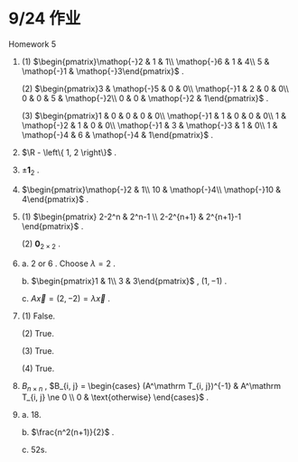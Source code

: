 # 9/24 作业

Homework 5

1. (1) $\begin{pmatrix}\mathop{-}2 & 1 & 1\\
   \mathop{-}6 & 1 & 4\\
   5 & \mathop{-}1 & \mathop{-}3\end{pmatrix}$ .
   
   (2) $\begin{pmatrix}3 & \mathop{-}5 & 0 & 0\\
   \mathop{-}1 & 2 & 0 & 0\\
   0 & 0 & 5 & \mathop{-}2\\
   0 & 0 & \mathop{-}2 & 1\end{pmatrix}$ .
   
   (3) $\begin{pmatrix}1 & 0 & 0 & 0 & 0\\
   \mathop{-}1 & 1 & 0 & 0 & 0\\
   1 & \mathop{-}2 & 1 & 0 & 0\\
   \mathop{-}1 & 3 & \mathop{-}3 & 1 & 0\\
   1 & \mathop{-}4 & 6 & \mathop{-}4 & 1\end{pmatrix}$ .

2. $\R - \left\{ 1, 2 \right\}$ .

3. $\pm \mathbf 1_2$ .

4. $\begin{pmatrix}\mathop{-}2 & 1\\
   10 & \mathop{-}4\\
   \mathop{-}10 & 4\end{pmatrix}$ .

5. (1) $\begin{pmatrix} 2-2^n & 2^n-1 \\ 2-2^{n+1} & 2^{n+1}-1 \end{pmatrix}$ .
   
   (2) $\mathbf 0_{2 \times 2}$ .

6. a. $2$ or $6$ . Choose $\lambda = 2$ .
   
   b. $\begin{pmatrix}1 & 1\\
   3 & 3\end{pmatrix}$ , $(1, -1)$ .
   
   c. $A \vec x = (2, -2) = \lambda \vec x$ .

7. (1) False.
   
   (2) True.
   
   (3) True.
   
   (4) True.

8. $B_{n \times n}$ , $B_{i, j} = \begin{cases} (A^\mathrm T_{i, j})^{-1} & A^\mathrm T_{i, j} \ne 0 \\ 0 & \text{otherwise} \end{cases}$ .

9. a. 18.
   
   b. $\frac{n^2(n+1)}{2}$ .
   
   c. 52s.
